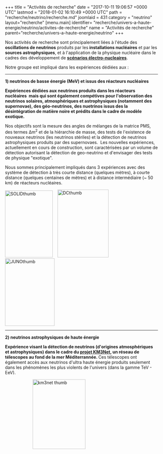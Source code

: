 +++
title = "Activités de recherche"
date = "2017-10-11 19:06:57 +0000 UTC"
lastmod = "2018-01-02 16:10:49 +0000 UTC"
path = "recherche/neutrino/recherche.md"
joomlaid = 431
category = "neutrino"
layout="recherche"
[menu.main]
  identifier= "recherche/univers-a-haute-energie/neutrino/activites-de-recherche"
  name = "Activités de recherche"
  parent="recherche/univers-a-haute-energie/neutrino"
+++
<p>Nos activités de recherche sont principalement liées à l'étude des <strong>oscillations de neutrinos</strong> produits par les<strong> installations nucléaires</strong> et par les <strong>sources astrophysiques</strong>, et à l'application de la physique nucléaire dans le cadres des développement de <strong><a href="recherche/sen/systeme-et-scenarios.md">scénarios électro-nucleaires</a></strong>.</p>
<p>Notre groupe est impliqué dans les expériences dédiées aux :</p>
<hr/>
<p><strong>1) neutrinos de basse énergie (MeV) et issus des réacteurs nucléaires</strong></p>
<p><strong>Expériences dédiées aux neutrinos produits dans les réacteurs nucléaires  mais qui sont également compétives pour l'observation des neutrinos solaires, atmosphériques et astrophysiques (notamment des supernovae), des géo-neutrinos, des nuetrinos issus des la désintégration de matière noire et prédits dans le cadre de modèle exotique.</strong></p>
<p>Nos objectifs sont la mesure des angles de mélanges de la matrice PMS, des termes Δm<sup>2</sup> et de la hiérarchie de masse, des tests de l'existence de nouveaux neutrinos (les neutrinos stériles) et la détection de neutrinos astrophysiques produits par des supernovaes.  Les nouvelles expériences, actuellement en cours de construction, sont caractérisées par un volume de détection autorisant la détection de geo-neutrino et d'envisager des tests de physique "exotique".</p>
<p>Nous sommes principalement impliqués dans 3 expériences avec des système de détection à très courte distance (quelques mètres), à courte distance (quelques centaines de mètres) et à distance intermédiaire (~ 50 km) de réacteurs nucléaires.</p>
<p><img src="images/Recherche/neutrino/group/SOLIDthumb.png" alt="SOLIDthumb" width="157" height="220"/>    <a href=".md"><img src="images/Recherche/neutrino/group/DCthumb.png" alt="DCthumb" width="168" height="223"/></a>    <a href=".md"><img src="images/Recherche/neutrino/group/JUNOthumb.png" alt="JUNOthumb" width="163" height="222"/></a></p>
<hr/>
<p><strong>2) neutrinos astrophysiques de haute énergie </strong></p>
<p><strong>Expérience visant la détection de neutrinos (d'origines atmosphériques et astrophysiques) dans le cadre du <a href="recherche/neutrino/la-collaboration-km3net.md">projet KM3Net</a>, un réseau de télescopes au fond de la mer Méditerrannée</strong><span><strong>. </strong></span><span>Ces télescopes ont également accès aux neutrinos d'ultra haute énergie produits seulement dans les phénomènes les plus violents de l'univers </span>(dans la gamme TeV - EeV).  </p>
<p>                       <img src="images/Recherche/neutrino/group/km3net_thumb.png" alt="km3net thumb" width="174" height="229"/></p>
